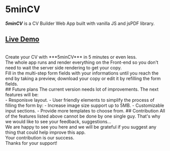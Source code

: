 # 5minCV
***5minCV*** is a CV Builder Web App built with vanilla JS and jsPDF library. <br/>
## [Live Demo](https://5mincv.netlify.app)<br/>
<br/>
Create your CV with ***5minCV*** in 5 minutes or even less. <br/>
The whole app runs and render everything on the Front-end so you don't need to wait the server side rendering to get your copy. <br/> 
Fill in the multi-step form fields with your informations until you reach the end by taking a preview, download your copy or edit it by refilling the form fields. <br/>
## Future plans 
The current version needs lot of improvements. The next features will be: <br/>
-  Responisve layout.
-  User friendly elements to simplify the process of filling the form by: 
-  Increase image size support up to 5MB.
-  Customizable input sections. 
-  Provide more templates to choose from.
## Contribution
All of the features listed above cannot be done by one single guy. That's why we would like to see your feedback, suggestions...<br/>
We are happy to see you here and we will be grateful if you suggest any thing that could help improve this app. <br/>
Your contribution is our success. <br/>
Thanks for your support!

  

